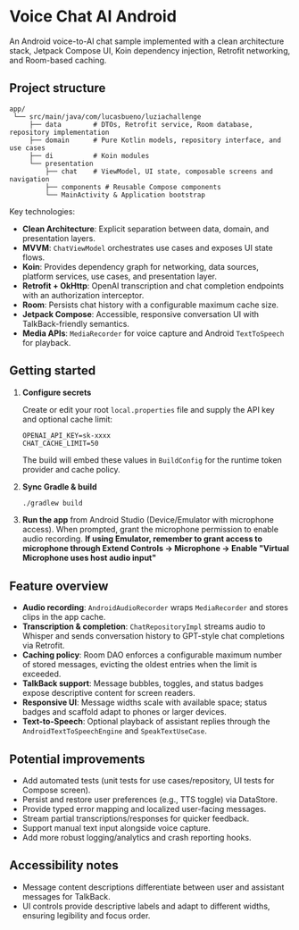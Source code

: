 # Voice Chat AI Android

An Android voice-to-AI chat sample implemented with a clean architecture stack, Jetpack Compose UI, Koin dependency injection, Retrofit networking, and Room-based caching.

## Project structure

```
app/
 └── src/main/java/com/lucasbueno/luziachallenge
     ├── data        # DTOs, Retrofit service, Room database, repository implementation
     ├── domain      # Pure Kotlin models, repository interface, and use cases
     ├── di          # Koin modules
     └── presentation
         ├── chat    # ViewModel, UI state, composable screens and navigation
         ├── components # Reusable Compose components
         └── MainActivity & Application bootstrap
```

Key technologies:

- **Clean Architecture**: Explicit separation between data, domain, and presentation layers.
- **MVVM**: `ChatViewModel` orchestrates use cases and exposes UI state flows.
- **Koin**: Provides dependency graph for networking, data sources, platform services, use cases, and presentation layer.
- **Retrofit + OkHttp**: OpenAI transcription and chat completion endpoints with an authorization interceptor.
- **Room**: Persists chat history with a configurable maximum cache size.
- **Jetpack Compose**: Accessible, responsive conversation UI with TalkBack-friendly semantics.
- **Media APIs**: `MediaRecorder` for voice capture and Android `TextToSpeech` for playback.

## Getting started

1. **Configure secrets**

   Create or edit your root `local.properties` file and supply the API key and optional cache limit:

   ```properties
   OPENAI_API_KEY=sk-xxxx
   CHAT_CACHE_LIMIT=50
   ```

   The build will embed these values in `BuildConfig` for the runtime token provider and cache policy.

2. **Sync Gradle & build**

   ```bash
   ./gradlew build
   ```

3. **Run the app** from Android Studio (Device/Emulator with microphone access). When prompted, grant the microphone permission to enable audio recording.
   **If using Emulator, remember to grant access to microphone through Extend Controls -> Microphone -> Enable "Virtual Microphone uses host audio input"**

## Feature overview

- **Audio recording**: `AndroidAudioRecorder` wraps `MediaRecorder` and stores clips in the app cache.
- **Transcription & completion**: `ChatRepositoryImpl` streams audio to Whisper and sends conversation history to GPT-style chat completions via Retrofit.
- **Caching policy**: Room DAO enforces a configurable maximum number of stored messages, evicting the oldest entries when the limit is exceeded.
- **TalkBack support**: Message bubbles, toggles, and status badges expose descriptive content for screen readers.
- **Responsive UI**: Message widths scale with available space; status badges and scaffold adapt to phones or larger devices.
- **Text-to-Speech**: Optional playback of assistant replies through the `AndroidTextToSpeechEngine` and `SpeakTextUseCase`.

## Potential improvements

- Add automated tests (unit tests for use cases/repository, UI tests for Compose screen).
- Persist and restore user preferences (e.g., TTS toggle) via DataStore.
- Provide typed error mapping and localized user-facing messages.
- Stream partial transcriptions/responses for quicker feedback.
- Support manual text input alongside voice capture.
- Add more robust logging/analytics and crash reporting hooks.

## Accessibility notes

- Message content descriptions differentiate between user and assistant messages for TalkBack.
- UI controls provide descriptive labels and adapt to different widths, ensuring legibility and focus order.

